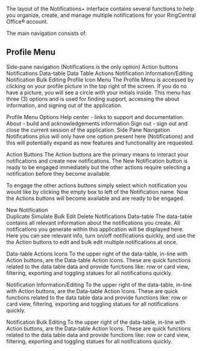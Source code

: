 The layout of the Notifications+ interface contains several functions to help you organize, create, and manage multiple notifications for your RingCentral Office® account.

The main navigation consists of:

## Profile Menu
Side-pane navigation (Notifications is the only option)
Action buttons
Notifications Data-table
Data Table Actions
Notification Information/Editing
Notification Bulk Editing
Profile Icon Menu
The Profile Menu is accessed by clicking on your profile picture in the top right of the screen. If you do no have a picture, you will see a circle with your initials inside. This menu has three (3) options and is used for finding support, accessing the about information, and signing out of the application.

Profile Menu Options
Help center - links to support and documentation.
About - build and acknowledgements information
Sign out - sign out and close the current session of the application.
Side Pane Navigation
Notifications plus will only have one option present here (Notifications) and this will potentially expand as new features and functionality are requested.

Action Buttons
The Action buttons are the primary means to interact your notifications and create new notifications. The New Notification button is ready to be engaged immediately but the other actions require selecting a notification before they become available.

To engage the other actions buttons simply select which notification you would like by clicking the empty box to left of the Notification name. Now the Actions buttons will become available and are ready to be engaged.

New Notification  
Duplicate
Simulate
Bulk Edit
Delete
Notifications Data-table
The data-table contains all relevant information about the notifications you create. All notifications you generate within this application will be displayed here. Here you can see relevant info, turn on/off notifications quickly, and use the the Action buttons  to edit and bulk edit multiple notifications at once.

Data-table Actions Icons
To the upper right of the data-table, in-line with Action buttons, are the Data-table Action Icons. These are quick functions related to the data table data and provide functions like: row or card view, filtering, exporting and toggling statues for all notifications quickly.

Notification Information/Editing
To the upper right of the data-table, in-line with Action buttons, are the Data-table Action Icons. These are quick functions related to the data table data and provide functions like: row or card view, filtering, exporting and toggling statues for all notifications quickly.

Notification Bulk Editing
To the upper right of the data-table, in-line with Action buttons, are the Data-table Action Icons. These are quick functions related to the data table data and provide functions like: row or card view, filtering, exporting and toggling statues for all notifications quickly.